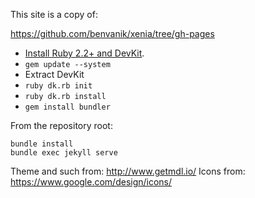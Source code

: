 This site is a copy of:

https://github.com/benvanik/xenia/tree/gh-pages

* [Install Ruby 2.2+ and DevKit](http://rubyinstaller.org/downloads).
* `gem update --system`
* Extract DevKit
* `ruby dk.rb init`
* `ruby dk.rb install`
* `gem install bundler`

From the repository root:

```
bundle install
bundle exec jekyll serve
```

Theme and such from: http://www.getmdl.io/
Icons from: https://www.google.com/design/icons/
